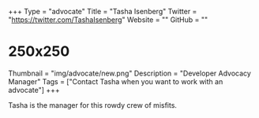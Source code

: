 +++
Type = "advocate"
Title = "Tasha Isenberg"
Twitter = "https://twitter.com/TashaIsenberg"
Website = ""
GitHub = ""
# 250x250
Thumbnail = "img/advocate/new.png"
Description = "Developer Advocacy Manager"
Tags = ["Contact Tasha when you want to work with an advocate"]
+++

Tasha is the manager for this rowdy crew of misfits.
